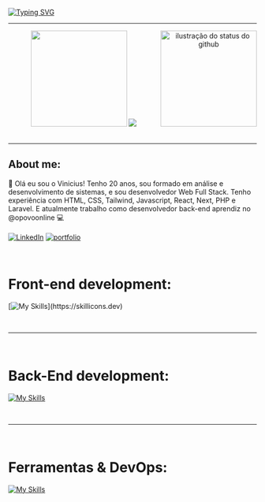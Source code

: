 [![Typing SVG](https://readme-typing-svg.herokuapp.com/?color=fff&size=35&center=true&vCenter=true&width=1000&lines=HELLO,+My+name+is+Vinicius+Viana;+:%29)](https://git.io/typing-svg)
<hr />

<div align="center">
<img height="195px" src="https://github-readme-stats.vercel.app/api/top-langs/?username=ViniciusVianaS&layout=compact&theme=dracula" />
 
 <img height="195px" align="right" src="https://github-readme-stats.vercel.app/api?username=ViniciusVianaS&theme=dracula&show_icons=true&cache_seconds=2300&include_all_commits=true&count_private=true" alt="ilustração do status do github">

 <img src="https://github-profile-summary-cards.vercel.app/api/cards/profile-details?username=ViniciusVianaS&theme=dracula">
</div>

<br />
<hr />

## About me:
👋 Olá eu sou o Vinicius! Tenho 20 anos,
sou formado em análise e desenvolvimento de sistemas,
e sou desenvolvedor Web Full Stack.
Tenho experiência com HTML, CSS, Tailwind, Javascript, React, Next, PHP e Laravel. E atualmente trabalho como desenvolvedor back-end aprendiz no @opovoonline 💻
<br />
<br />
  [![LinkedIn](https://img.shields.io/badge/linkedin-%230077B5.svg?style=for-the-badge&logo=linkedin&logoColor=white)](https://www.linkedin.com/in/vinicius-viana-672006240)
  [![portfolio](https://img.shields.io/badge/my_portfolio-000?style=for-the-badge&logo=ko-fi&logoColor=white)](https://meu-site-psi.vercel.app/)

<div style="display: inline_block"><br>
  
  # Front-end development:
  
  [![My Skills](https://skillicons.dev/icons?i=js,typescript,react,next,vue,tailwind,)](https://skillicons.dev)

</div>
<br />
<hr />
<div style="display: inline_block, margin-left: '20px'"><br>
  
  # Back-End development:

  [![My Skills](https://skillicons.dev/icons?i=js,php,laravel,python,mysql)](https://skillicons.dev)
  
</div>
<br />
<hr />
<div style='display: inline_block'><br>

 # Ferramentas & DevOps:

[![My Skills](https://skillicons.dev/icons?i=git,github,gitlab,vscode,postman)](https://skillicons.dev)

</div>
